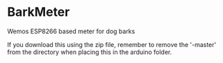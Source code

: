 # BarkMeter
Wemos ESP8266 based meter for dog barks

If you download this using the zip file, remember to remove the '-master' from the directory when placing this in the arduino folder.
